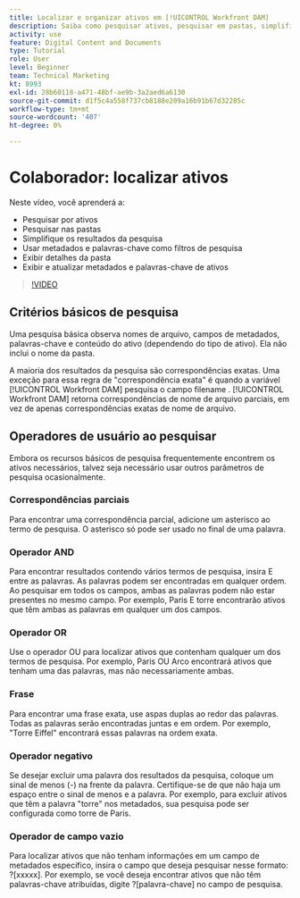 ```yaml
---
title: Localizar e organizar ativos em [!UICONTROL Workfront DAM]
description: Saiba como pesquisar ativos, pesquisar em pastas, simplificar resultados de pesquisa, usar metadados e palavras-chave como filtros de pesquisa e muito mais em [!UICONTROL Workfront DAM].
activity: use
feature: Digital Content and Documents
type: Tutorial
role: User
level: Beginner
team: Technical Marketing
kt: 8993
exl-id: 28b60118-a471-48bf-ae9b-3a2aed6a6130
source-git-commit: d1f5c4a558f737cb8188e209a16b91b67d32285c
workflow-type: tm+mt
source-wordcount: '407'
ht-degree: 0%

---
```


# Colaborador: localizar ativos

Neste vídeo, você aprenderá a:

* Pesquisar por ativos
* Pesquisar nas pastas
* Simplifique os resultados da pesquisa
* Usar metadados e palavras-chave como filtros de pesquisa
* Exibir detalhes da pasta
* Exibir e atualizar metadados e palavras-chave de ativos

>[!VIDEO](https://video.tv.adobe.com/v/335253/?quality=12)

## Critérios básicos de pesquisa

Uma pesquisa básica observa nomes de arquivo, campos de metadados, palavras-chave e conteúdo do ativo (dependendo do tipo de ativo). Ela não inclui o nome da pasta.

A maioria dos resultados da pesquisa são correspondências exatas. Uma exceção para essa regra de &quot;correspondência exata&quot; é quando a variável [!UICONTROL Workfront DAM] pesquisa o campo filename . [!UICONTROL Workfront DAM] retorna correspondências de nome de arquivo parciais, em vez de apenas correspondências exatas de nome de arquivo.

## Operadores de usuário ao pesquisar

Embora os recursos básicos de pesquisa frequentemente encontrem os ativos necessários, talvez seja necessário usar outros parâmetros de pesquisa ocasionalmente.

### Correspondências parciais

Para encontrar uma correspondência parcial, adicione um asterisco ao termo de pesquisa. O asterisco só pode ser usado no final de uma palavra.

### Operador AND

Para encontrar resultados contendo vários termos de pesquisa, insira E entre as palavras. As palavras podem ser encontradas em qualquer ordem. Ao pesquisar em todos os campos, ambas as palavras podem não estar presentes no mesmo campo. Por exemplo, Paris E torre encontrarão ativos que têm ambas as palavras em qualquer um dos campos.

### Operador OR

Use o operador OU para localizar ativos que contenham qualquer um dos termos de pesquisa. Por exemplo, Paris OU Arco encontrará ativos que tenham uma das palavras, mas não necessariamente ambas.

### Frase

Para encontrar uma frase exata, use aspas duplas ao redor das palavras. Todas as palavras serão encontradas juntas e em ordem. Por exemplo, &quot;Torre Eiffel&quot; encontrará essas palavras na ordem exata.

### Operador negativo

Se desejar excluir uma palavra dos resultados da pesquisa, coloque um sinal de menos (-) na frente da palavra. Certifique-se de que não haja um espaço entre o sinal de menos e a palavra. Por exemplo, para excluir ativos que têm a palavra &quot;torre&quot; nos metadados, sua pesquisa pode ser configurada como torre de Paris.

### Operador de campo vazio

Para localizar ativos que não tenham informações em um campo de metadados específico, insira o campo que deseja pesquisar nesse formato: ?[xxxxx]. Por exemplo, se você deseja encontrar ativos que não têm palavras-chave atribuídas, digite ?[palavra-chave] no campo de pesquisa.
